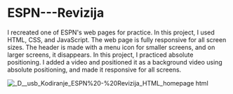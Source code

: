 ﻿# ESPN---Revizija

I recreated one of ESPN's web pages for practice.
In this project, I used HTML, CSS, and JavaScript.
The web page is fully responsive for all screen sizes.
The header is made with a menu icon for smaller screens, and on larger screens, it disappears.
In this project, I practiced absolute positioning.
I added a video and positioned it as a background video using absolute positioning, and made it responsive for all screens.

![_D__usb_Kodiranje_ESPN%20-%20Revizija_HTML_homepage html](https://github.com/Edin-Durak/ESPN/assets/138677399/9b86ec6f-48ec-446a-97e7-ecd4a574c455)
